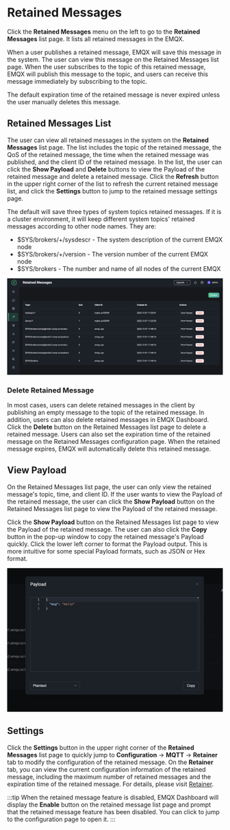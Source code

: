 # Retained Messages

Click the **Retained Messages** menu on the left to go to the **Retained Messages** list page. It lists all retained messages in the EMQX.

When a user publishes a retained message, EMQX will save this message in the system. The user can view this message on the Retained Messages list page. When the user subscribes to the topic of this retained message, EMQX will publish this message to the topic, and users can receive this message immediately by subscribing to the topic.

The default expiration time of the retained message is never expired unless the user manually deletes this message.

## Retained Messages List

The user can view all retained messages in the system on the **Retained Messages** list page. The list includes the topic of the retained message, the QoS of the retained message, the time when the retained message was published, and the client ID of the retained message. In the list, the user can click the **Show Payload** and **Delete** buttons to view the Payload of the retained message and delete a retained message. Click the **Refresh** button in the upper right corner of the list to refresh the current retained message list, and click the **Settings** button to jump to the retained message settings page.

The default will save three types of system topics retained messages. If it is a cluster environment, it will keep different system topics' retained messages according to other node names. They are:

- $SYS/brokers/+/sysdescr - The system description of the current EMQX node
- $SYS/brokers/+/version - The version number of the current EMQX node
- $SYS/brokers - The number and name of all nodes of the current EMQX

![image](./assets/retained-messages.png)

### Delete Retained Message

In most cases, users can delete retained messages in the client by publishing an empty message to the topic of the retained message. In addition, users can also delete retained messages in EMQX Dashboard. Click the **Delete** button on the Retained Messages list page to delete a retained message. Users can also set the expiration time of the retained message on the Retained Messages configuration page. When the retained message expires, EMQX will automatically delete this retained message.

## View Payload

On the Retained Messages list page, the user can only view the retained message's topic, time, and client ID. If the user wants to view the Payload of the retained message, the user can click the **Show Payload** button on the Retained Messages list page to view the Payload of the retained message.

Click the **Show Payload** button on the Retained Messages list page to view the Payload of the retained message. The user can also click the **Copy** button in the pop-up window to copy the retained message's Payload quickly. Click the lower left corner to format the Payload output. This is more intuitive for some special Payload formats, such as JSON or Hex format.

![image](./assets/retained-message-payload.png)

## Settings

Click the **Settings** button in the upper right corner of the **Retained Messages** list page to quickly jump to **Configuration** -> **MQTT** -> **Retainer** tab to modify the configuration of the retained message. On the **Retainer** tab, you can view the current configuration information of the retained message, including the maximum number of retained messages and the expiration time of the retained message. For details, please visit [Retainer](./configuration.md#Retainer).

:::tip
When the retained message feature is disabled, EMQX Dashboard will display the **Enable** button on the retained message list page and prompt that the retained message feature has been disabled. You can click to jump to the configuration page to open it.
:::
